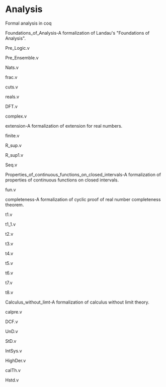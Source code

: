 # Analysis
Formal analysis in coq

Foundations_of_Analysis-A formalization of Landau's "Foundations of Analysis".

Pre_Logic.v

Pre_Ensemble.v

Nats.v

frac.v

cuts.v

reals.v

DFT.v

complex.v

extension-A formalization of extension for real numbers.

finite.v

R_sup.v

R_sup1.v

Seq.v

Properties_of_continuous_functions_on_closed_intervals-A formalization of properties of continuous functions on closed intervals.

fun.v

completeness-A formalization of cyclic proof of real number completeness theorem.

t1.v

t1_1.v

t2.v

t3.v

t4.v

t5.v

t6.v

t7.v

t8.v

Calculus_without_limt-A formalization of calculus without limit theory.

calpre.v

DCF.v

UnD.v

StD.v

IntSys.v

HighDer.v

calTh.v

Hstd.v



